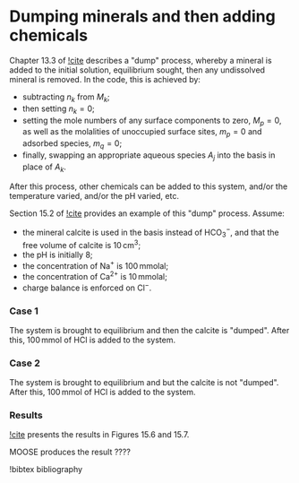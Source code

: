 # Dumping minerals and then adding chemicals

Chapter 13.3 of [!cite](bethke_2007) describes a "dump" process, whereby a mineral is added to the initial solution, equilibrium sought, then any undissolved mineral is removed.  In the code, this is achieved by:

- subtracting $n_{k}$ from $M_{k}$;
- then setting $n_{k}=0$;
- setting the mole numbers of any surface components to zero, $M_{p}=0$, as well as the molalities of unoccupied surface sites, $m_{p}=0$ and adsorbed species, $m_{q}=0$;
- finally, swapping an appropriate aqueous species $A_{j}$ into the basis in place of $A_{k}$.

After this process, other chemicals can be added to this system, and/or the temperature varied, and/or the pH varied, etc.

Section 15.2 of [!cite](bethke_2007) provides an example of this "dump" process.  Assume:

- the mineral calcite is used in the basis instead of HCO$_{3}^{-}$, and that the free volume of calcite is 10$\,$cm$^{3}$;
- the pH is initially 8;
- the concentration of Na$^{+}$ is 100$\,$mmolal;
- the concentration of Ca$^{2+}$ is 10$\,$mmolal;
- charge balance is enforced on Cl$^{-}$.

### Case 1

The system is brought to equilibrium and then the calcite is "dumped".  After this, 100$\,$mmol of HCl is added to the system.

### Case 2

The system is brought to equilibrium and but the calcite is not "dumped".  After this, 100$\,$mmol of HCl is added to the system.

### Results

[!cite](bethke_2007) presents the results in Figures 15.6 and 15.7.

MOOSE produces the result ????




!bibtex bibliography